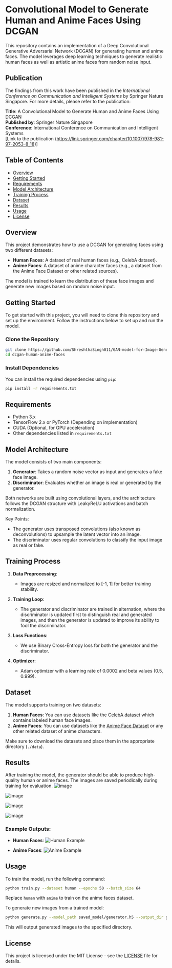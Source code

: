 # Convolutional Model to Generate Human and Anime Faces Using DCGAN

This repository contains an implementation of a Deep Convolutional Generative Adversarial Network (DCGAN) for generating human and anime faces. The model leverages deep learning techniques to generate realistic human faces as well as artistic anime faces from random noise input.

## Publication

The findings from this work have been published in the *International Conference on Communication and Intelligent Systems* by Springer Nature Singapore. For more details, please refer to the publication:

**Title**: A Convolutional Model to Generate Human and Anime Faces Using DCGAN  
**Published by**: Springer Nature Singapore  
**Conference**: International Conference on Communication and Intelligent Systems  
[Link to the publication (https://link.springer.com/chapter/10.1007/978-981-97-2053-8_18)]


## Table of Contents
- [Overview](#overview)
- [Getting Started](#getting-started)
- [Requirements](#requirements)
- [Model Architecture](#model-architecture)
- [Training Process](#training-process)
- [Dataset](#dataset)
- [Results](#results)
- [Usage](#usage)
- [License](#license)

## Overview

This project demonstrates how to use a DCGAN for generating faces using two different datasets:
- **Human Faces**: A dataset of real human faces (e.g., CelebA dataset).
- **Anime Faces**: A dataset of anime character faces (e.g., a dataset from the Anime Face Dataset or other related sources).

The model is trained to learn the distribution of these face images and generate new images based on random noise input.

## Getting Started

To get started with this project, you will need to clone this repository and set up the environment. Follow the instructions below to set up and run the model.

### Clone the Repository
```bash
git clone https://github.com/ShreshthaSingh011/GAN-model-for-Image-Generation
cd dcgan-human-anime-faces
```

### Install Dependencies
You can install the required dependencies using `pip`:
```bash
pip install -r requirements.txt
```

## Requirements

- Python 3.x
- TensorFlow 2.x or PyTorch (Depending on implementation)
- CUDA (Optional, for GPU acceleration)
- Other dependencies listed in `requirements.txt`

## Model Architecture

The model consists of two main components:
1. **Generator**: Takes a random noise vector as input and generates a fake face image.
2. **Discriminator**: Evaluates whether an image is real or generated by the generator.

Both networks are built using convolutional layers, and the architecture follows the DCGAN structure with LeakyReLU activations and batch normalization.

Key Points:
- The generator uses transposed convolutions (also known as deconvolutions) to upsample the latent vector into an image.
- The discriminator uses regular convolutions to classify the input image as real or fake.

## Training Process

1. **Data Preprocessing**: 
   - Images are resized and normalized to [-1, 1] for better training stability.
   
2. **Training Loop**:
   - The generator and discriminator are trained in alternation, where the discriminator is updated first to distinguish real and generated images, and then the generator is updated to improve its ability to fool the discriminator.
   
3. **Loss Functions**:
   - We use Binary Cross-Entropy loss for both the generator and the discriminator.

4. **Optimizer**:
   - Adam optimizer with a learning rate of 0.0002 and beta values (0.5, 0.999).

## Dataset

The model supports training on two datasets:
1. **Human Faces**: You can use datasets like the [CelebA dataset](http://mmlab.ie.cuhk.edu.hk/projects/CelebA.html) which contains labeled human face images.
2. **Anime Faces**: You can use datasets like the [Anime Face Dataset](https://www.kaggle.com/datasets/sbhatti/real-or-not) or any other related dataset of anime characters.

Make sure to download the datasets and place them in the appropriate directory (`./data`).

## Results

After training the model, the generator should be able to produce high-quality human or anime faces. The images are saved periodically during training for evaluation.
![image](https://github.com/user-attachments/assets/4fb3c265-b454-4fa9-8ead-657befd43ae8)

![image](https://github.com/user-attachments/assets/c54329ab-4d0f-40f1-9f63-24d82c1812cc)

![image](https://github.com/user-attachments/assets/60f0e429-b2d6-4308-9672-848d36bdc527)

![image](https://github.com/user-attachments/assets/31a5c1e7-487d-4418-ab67-f828f4f7a543)




### Example Outputs:
- **Human Faces**:
  ![Human Example](path_to_example_human_face_image.png)
  
- **Anime Faces**:
  ![Anime Example](path_to_example_anime_face_image.png)

## Usage

To train the model, run the following command:
```bash
python train.py --dataset human --epochs 50 --batch_size 64
```
Replace `human` with `anime` to train on the anime faces dataset.

To generate new images from a trained model:
```bash
python generate.py --model_path saved_model/generator.h5 --output_dir generated_images
```

This will output generated images to the specified directory.

## License

This project is licensed under the MIT License - see the [LICENSE](LICENSE) file for details.
```
